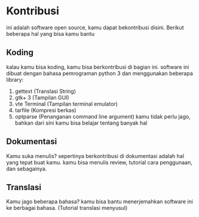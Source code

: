 # Kontribusi
ini adalah software open source, kamu dapat bekontribusi disini. Berikut beberapa hal yang bisa kamu bantu

## Koding
kalau kamu bisa koding, kamu bisa berkontribusi di bagian ini. software ini dibuat dengan bahasa pemrograman python 3 dan menggunakan beberapa library:
  1. gettext (Translasi String)
  2. gtk+ 3 (Tampilan GUI)
  3. vte Terminal (Tampilan terminal emulator)
  4. tarfile (Kompresi berkas)
  5. optparse (Penanganan command line argument)
kamu tidak perlu jago, bahkan dari sini kamu bisa belajar tentang banyak hal

## Dokumentasi
Kamu suka menulis? sepertinya berkontribusi di dokumentasi adalah hal yang tepat buat kamu. kamu bisa menulis review, tutorial cara penggunaan, dan sebagainya. 

## Translasi
Kamu jago beberapa bahasa? kamu bisa bantu menerjemahkan software ini ke berbagai bahasa. (Tutorial translasi menyusul)
